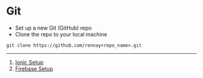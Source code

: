 # Git
* Set up a new Git (GitHub) repo
* Clone the repo to your local machine

```
git clone https://github.com/rennay<repo_name>.git
```
---
1. [Ionic Setup](ionic_setup.md)
1. [Firebase Setup](firebase_setup.md)
